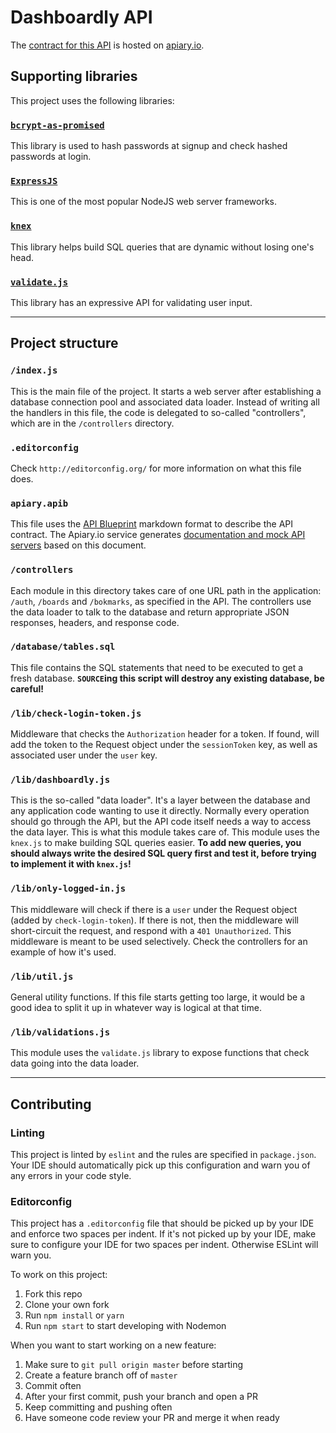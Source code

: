 # Dashboardly API
The [contract for this API](apiary.apib) is hosted on [apiary.io](http://docs.dashboardly.apiary.io/#).

## Supporting libraries
This project uses the following libraries:

### [`bcrypt-as-promised`](https://github.com/iceddev/bcrypt-as-promised)
This library is used to hash passwords at signup and check hashed passwords at login.

### [`ExpressJS`](https://expressjs.com/)
This is one of the most popular NodeJS web server frameworks.

### [`knex`](http://knexjs.org/)
This library helps build SQL queries that are dynamic without losing one's head.

### [`validate.js`](http://validatejs.org/#validators-format)
This library has an expressive API for validating user input.

---

## Project structure

### `/index.js`
This is the main file of the project. It starts a web server after establishing a database connection pool and associated data loader. Instead of writing all the handlers in this file, the code is delegated to so-called "controllers", which are in the `/controllers` directory.

### `.editorconfig`
Check `http://editorconfig.org/` for more information on what this file does.

### `apiary.apib`
This file uses the [API Blueprint](https://apiblueprint.org/) markdown format to describe the API contract. The Apiary.io service generates [documentation and mock API servers](http://docs.dashboardly.apiary.io/) based on this document.

### `/controllers`
Each module in this directory takes care of one URL path in the application: `/auth`, `/boards` and `/bokmarks`, as specified in the API. The controllers use the data loader to talk to the database and return appropriate JSON responses, headers, and response code.

### `/database/tables.sql`
This file contains the SQL statements that need to be executed to get a fresh database. **`SOURCE`ing this script will destroy any existing database, be careful!**

### `/lib/check-login-token.js`
Middleware that checks the `Authorization` header for a token. If found, will add the token to the Request object under the `sessionToken` key, as well as associated user under the `user` key.

### `/lib/dashboardly.js`
This is the so-called "data loader". It's a layer between the database and any application code wanting to use it directly. Normally every operation should go through the API, but the API code itself needs a way to access the data layer. This is what this module takes care of. This module uses the `knex.js` to make building SQL queries easier. **To add new queries, you should always write the desired SQL query first and test it, before trying to implement it with `knex.js`!**

### `/lib/only-logged-in.js`
This middleware will check if there is a `user` under the Request object (added by `check-login-token`). If there is not, then the middleware will short-circuit the request, and respond with a `401 Unauthorized`. This middleware is meant to be used selectively. Check the controllers for an example of how it's used.

### `/lib/util.js`
General utility functions. If this file starts getting too large, it would be a good idea to split it up in whatever way is logical at that time.

### `/lib/validations.js`
This module uses the `validate.js` library to expose functions that check data going into the data loader.

---

## Contributing

### Linting
This project is linted by `eslint` and the rules are specified in `package.json`. Your IDE should automatically pick up this configuration and warn you of any errors in your code style.

### Editorconfig
This project has a `.editorconfig` file that should be picked up by your IDE and enforce two spaces per indent. If it's not picked up by your IDE, make sure to configure your IDE for two spaces per indent. Otherwise ESLint will warn you.

To work on this project:

1. Fork this repo
2. Clone your own fork
3. Run `npm install` or `yarn`
4. Run `npm start` to start developing with Nodemon

When you want to start working on a new feature:

1. Make sure to `git pull origin master` before starting
2. Create a feature branch off of `master`
3. Commit often
4. After your first commit, push your branch and open a PR
5. Keep committing and pushing often
5. Have someone code review your PR and merge it when ready
